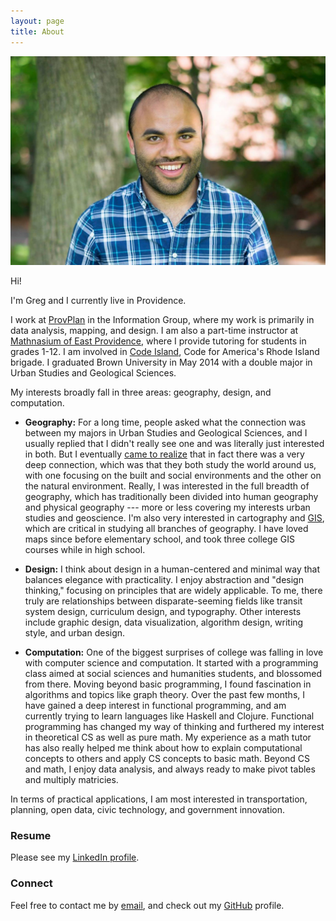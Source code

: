 ```yaml
---
layout: page
title: About
---
```


![Profile picture](/images/Profile_Pic_Cropped.png)


Hi!

I'm Greg and I currently live in Providence.

I work at [ProvPlan](http://provplan.org/) in the Information Group, where my work is primarily in data analysis, mapping, and design. I am also a part-time instructor at [Mathnasium of East Providence](http://www.mathnasium.com/eastprovidence), where I provide tutoring for students in grades 1-12. I am involved in [Code Island](http://code-island.org/), Code for America's Rhode Island brigade. I graduated Brown University in May 2014 with a double major in Urban Studies and Geological Sciences.

My interests broadly fall in three areas: geography, design, and computation.

* **Geography:** For a long time, people asked what the connection was between my majors in Urban Studies and Geological Sciences, and I usually replied that I didn't really see one and was literally just interested in both. But I eventually [came to realize](http://www.brown.edu/academics/urban-studies/sites/brown.edu.academics.urban-studies/files/uploads/2014%20Urban%20Studies%20Newsletter_0.pdf#page=2) that in fact there was a very deep connection, which was that they both study the world around us, with one focusing on the built and social environments and the other on the natural environment. Really, I was interested in the full breadth of geography, which has traditionally been divided into human geography and physical geography --- more or less covering my interests urban studies and geoscience. I'm also very interested in cartography and [GIS](https://en.wikipedia.org/wiki/Geographic_information_system), which are critical in studying all branches of geography. I have loved maps since before elementary school, and took three college GIS courses while in high school. 

* **Design:** I think about design in a human-centered and minimal way that balances elegance with practicality. I enjoy abstraction and "design thinking," focusing on principles that are widely applicable. To me, there truly are relationships between disparate-seeming fields like transit system design, curriculum design, and typography. Other interests include graphic design, data visualization, algorithm design, writing style, and urban design.

* **Computation:** One of the biggest surprises of college was falling in love with computer science and computation. It started with a programming class aimed at social sciences and humanities students, and blossomed from there. Moving beyond basic programming, I found fascination in algorithms and topics like graph theory. Over the past few months, I have gained a deep interest in functional programming, and am currently trying to learn languages like Haskell and Clojure. Functional programming has changed my way of thinking and furthered my interest in theoretical CS as well as pure math. My experience as a math tutor has also really helped me think about how to explain computational concepts to others and apply CS concepts to basic math. Beyond CS and math, I enjoy data analysis, and always ready to make pivot tables and multiply matricies.


In terms of practical applications, I am most interested in transportation, planning, open data, civic technology, and government innovation.



### Resume

Please see my [LinkedIn profile](https://www.linkedin.com/pub/greg-jordan-detamore/36/a42/a20).

### Connect

Feel free to contact me by [email](mailto:greg@gregjd.com), and check out my [GitHub](https://github.com/gregjd) profile.